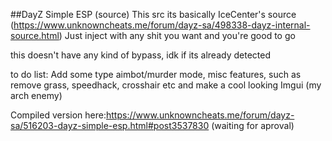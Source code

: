 ##DayZ Simple ESP (source)
This src its basically IceCenter's source (https://www.unknowncheats.me/forum/dayz-sa/498338-dayz-internal-source.html) Just inject with any shit you want and you're good to go

this doesn't have any kind of bypass, idk if its already detected

to do list: Add some type aimbot/murder mode, misc features, such as remove grass, speedhack, crosshair etc and make a cool looking Imgui (my arch enemy)

Compiled version here:https://www.unknowncheats.me/forum/dayz-sa/516203-dayz-simple-esp.html#post3537830 (waiting for aproval)
